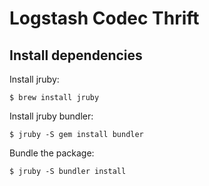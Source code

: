 # Logstash Codec Thrift


## Install dependencies

Install jruby:

    $ brew install jruby

Install jruby bundler:

    $ jruby -S gem install bundler


Bundle the package:

    $ jruby -S bundler install

